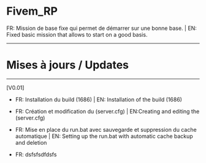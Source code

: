 # Fivem_RP
FR: Mission de base fixe qui permet de démarrer sur une bonne base. | EN: Fixed basic mission that allows to start on a good basis.

-----------------------------------------------------------------

# Mises à jours / Updates

-----------------------------------------------------------------

[V0.01]

- FR: Installation du build (1686) | EN: Installation of the build (1686)

- FR: Création et modification du (server.cfg) | EN:Creating and editing the (server.cfg)

- FR: Mise en place du run.bat avec sauvegarde et suppression du cache automatique | EN: Setting up the run.bat with automatic cache backup and deletion

- FR: dsfsfsdfdsfs
